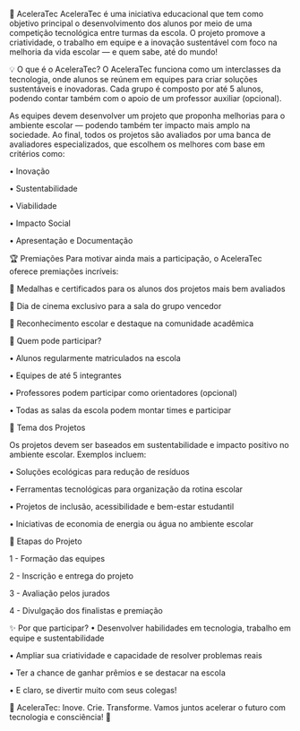🚀 AceleraTec
AceleraTec é uma iniciativa educacional que tem como objetivo principal o desenvolvimento dos alunos por meio de uma competição tecnológica entre turmas da escola. O projeto promove a criatividade, o trabalho em equipe e a inovação sustentável com foco na melhoria da vida escolar — e quem sabe, até do mundo!

💡 O que é o AceleraTec?
O AceleraTec funciona como um interclasses da tecnologia, onde alunos se reúnem em equipes para criar soluções sustentáveis e inovadoras. Cada grupo é composto por até 5 alunos, podendo contar também com o apoio de um professor auxiliar (opcional).

As equipes devem desenvolver um projeto que proponha melhorias para o ambiente escolar — podendo também ter impacto mais amplo na sociedade. Ao final, todos os projetos são avaliados por uma banca de avaliadores especializados, que escolhem os melhores com base em critérios como:

• Inovação

• Sustentabilidade

• Viabilidade

• Impacto Social

• Apresentação e Documentação

🏆 Premiações
Para motivar ainda mais a participação, o AceleraTec oferece premiações incríveis:

🥇 Medalhas e certificados para os alunos dos projetos mais bem avaliados

🍿 Dia de cinema exclusivo para a sala do grupo vencedor

🏅 Reconhecimento escolar e destaque na comunidade acadêmica

👥 Quem pode participar?

• Alunos regularmente matriculados na escola

• Equipes de até 5 integrantes

• Professores podem participar como orientadores (opcional)

• Todas as salas da escola podem montar times e participar

🌱 Tema dos Projetos

Os projetos devem ser baseados em sustentabilidade e impacto positivo no ambiente escolar. Exemplos incluem:

• Soluções ecológicas para redução de resíduos

• Ferramentas tecnológicas para organização da rotina escolar

• Projetos de inclusão, acessibilidade e bem-estar estudantil

• Iniciativas de economia de energia ou água no ambiente escolar

📅 Etapas do Projeto

1 - Formação das equipes

2 - Inscrição e entrega do projeto

3 - Avaliação pelos jurados

4 - Divulgação dos finalistas e premiação

✨ Por que participar?
• Desenvolver habilidades em tecnologia, trabalho em equipe e sustentabilidade

• Ampliar sua criatividade e capacidade de resolver problemas reais

• Ter a chance de ganhar prêmios e se destacar na escola

• E claro, se divertir muito com seus colegas!

📢 AceleraTec: Inove. Crie. Transforme.
Vamos juntos acelerar o futuro com tecnologia e consciência! 💚
